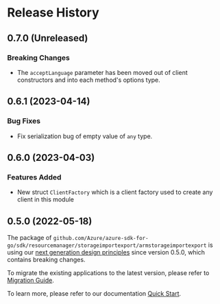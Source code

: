 # Release History

## 0.7.0 (Unreleased)

### Breaking Changes

* The `acceptLanguage` parameter has been moved out of client constructors and into each method's options type.

## 0.6.1 (2023-04-14)
### Bug Fixes

- Fix serialization bug of empty value of `any` type.


## 0.6.0 (2023-04-03)
### Features Added

- New struct `ClientFactory` which is a client factory used to create any client in this module


## 0.5.0 (2022-05-18)

The package of `github.com/Azure/azure-sdk-for-go/sdk/resourcemanager/storageimportexport/armstorageimportexport` is using our [next generation design principles](https://azure.github.io/azure-sdk/general_introduction.html) since version 0.5.0, which contains breaking changes.

To migrate the existing applications to the latest version, please refer to [Migration Guide](https://aka.ms/azsdk/go/mgmt/migration).

To learn more, please refer to our documentation [Quick Start](https://aka.ms/azsdk/go/mgmt).
